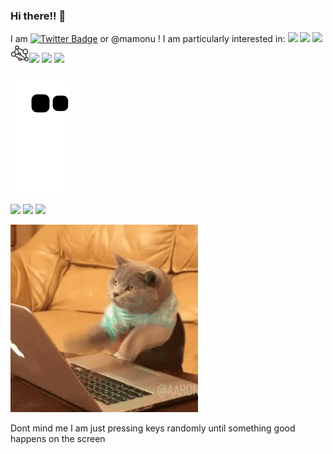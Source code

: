 ### Hi there!! 👋 




I am [![Twitter Badge](https://img.shields.io/badge/-_TheodoreM_-blue?style=flat-square&logo=twitter&logoColor=white)](https://twitter.com/_TheodoreM_) or @mamonu ! 
I am particularly interested in:  <img height="30" src="https://cdn.jsdelivr.net/npm/simple-icons@v3/icons/python.svg" /> <img height="30" src="https://cdn.jsdelivr.net/npm/simple-icons@3.13.0/icons/scala.svg" /> <img height="30" src="https://cdn.jsdelivr.net/npm/simple-icons@3.13.0/icons/apachespark.svg" /> <img height="30" src="https://github.com/mamonu/mamonu/raw/master/graphicon.png" /><img height="30" src="https://cdn.jsdelivr.net/npm/simple-icons@v3/icons/pytorch.svg" /> <img height="30" src="https://cdn.jsdelivr.net/npm/simple-icons@v3/icons/apple.svg" /> <img height="30" src="https://cdn.jsdelivr.net/npm/simple-icons@v3/icons/linux.svg" /> 


![](https://github.com/mamonu/mamonu/blob/output/github-contribution-grid-snake.svg?raw=true)


![](https://github-profile-summary-cards.vercel.app/api/cards/profile-details?username=mamonu&theme=monokai)
![](https://github-profile-summary-cards.vercel.app/api/cards/stats?username=mamonu&theme=monokai)
![](https://github-profile-summary-cards.vercel.app/api/cards/most-commit-language?username=mamonu&theme=monokai)


![hey](https://github.com/mamonu/mamonu/raw/master/2GU.gif)

Dont mind me I am just pressing keys randomly until something good happens on the screen

<!--
**mamonu/mamonu** is a ✨ _special_ ✨ repository because its `README.md` (this file) appears on your GitHub profile.

Here are some ideas to get you started:

- 🔭 I’m currently working on ...
- 🌱 I’m currently learning ...
- 👯 I’m looking to collaborate on ...
- 🤔 I’m looking for help with ...
- 💬 Ask me about ...
- 📫 How to reach me: ...
- 😄 Pronouns: ...
- ⚡ Fun fact: ...
-->
